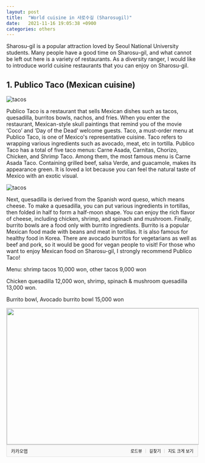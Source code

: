 ```yaml
---
layout: post
title:  "World cuisine in 샤로수길 (Sharosugil)"
date:   2021-11-16 19:05:38 +0900
categories: others
---
```

Sharosu-gil is a popular attraction loved by Seoul National University students. Many people have a good time on Sharosu-gil, and what cannot be left out here is a variety of restaurants. As a diversity ranger, I would like to introduce world cuisine restaurants that you can enjoy on Sharosu-gil.

## 1. Publico Taco (Mexican cuisine)
![tacos](/assets/images/cuisine/tacos-1.jpg)

Publico Taco is a restaurant that sells Mexican dishes such as tacos, quesadilla, burritos bowls, nachos, and fries. When you enter the restaurant, Mexican-style skull paintings that remind you of the movie ‘Coco’ and ‘Day of the Dead’ welcome guests. Taco, a must-order menu at Publico Taco, is one of Mexico's representative cuisine. Taco refers to wrapping various ingredients such as avocado, meat, etc in tortilla. Publico Taco has a total of five taco menus: Carne Asada, Carnitas, Chorizo, Chicken, and Shrimp Taco. Among them, the most famous menu is Carne Asada Taco. Containing grilled beef, salsa Verde, and guacamole, makes its appearance green. It is loved a lot because you can feel the natural taste of Mexico with an exotic visual. 

![tacos](/assets/images/cuisine/tacos-2.jpg) 

Next, quesadilla is derived from the Spanish word queso, which means cheese. To make a quesadilla, you can put various ingredients in tortillas, then folded in half to form a half-moon shape. You can enjoy the rich flavor of cheese, including chicken, shrimp, and spinach and mushroom. Finally, burrito bowls are a food only with burrito ingredients. Burrito is a popular Mexican food made with beans and meat in tortillas. It is also famous for healthy food in Korea. There are avocado burritos for vegetarians as well as beef and pork, so it would be good for vegan people to visit! For those who want to enjoy Mexican food on Sharosu-gil, I strongly recommend Publico Taco!

Menu: shrimp tacos 10,000 won, other tacos 9,000 won

Chicken quesadilla 12,000 won, shrimp, spinach & mushroom quesadilla 13,000 won.

Burrito bowl, Avocado burrito bowl 15,000 won

<div style="font:normal normal 400 12px/normal dotum, sans-serif; width:100%; height:100%; color:#333; position:relative"><div style="height: 360px;"><a href="https://map.kakao.com/?urlX=490764.0&amp;urlY=1105064.0&amp;itemId=569989022&amp;q=%ED%8D%BC%EB%B8%94%EB%A6%AC%EC%BD%94%ED%83%80%EC%BD%94&amp;srcid=569989022&amp;map_type=TYPE_MAP&amp;from=roughmap" target="_blank"><img class="map" src="http://t1.daumcdn.net/roughmap/imgmap/f5c3495f30c2e4274bb8640009c6f1f50e2b8cf994e82fbd97e64d021ddf65db" style="border:1px solid #ccc;" width="638px" height="358px"></a></div><div style="overflow: hidden; padding: 7px 11px; border: 1px solid rgba(0, 0, 0, 0.1); border-radius: 0px 0px 2px 2px; background-color: rgb(249, 249, 249);"><a href="https://map.kakao.com" target="_blank" style="float: left;"><img src="//t1.daumcdn.net/localimg/localimages/07/2018/pc/common/logo_kakaomap.png" alt="카카오맵" style="display:block;width:72px;height:16px" width="72" height="16"></a><div style="float: right; position: relative; top: 1px; font-size: 11px;"><a target="_blank" href="https://map.kakao.com/?from=roughmap&amp;srcid=569989022&amp;confirmid=569989022&amp;q=%ED%8D%BC%EB%B8%94%EB%A6%AC%EC%BD%94%ED%83%80%EC%BD%94&amp;rv=on" style="float:left;height:15px;padding-top:1px;line-height:15px;color:#000;text-decoration: none;">로드뷰</a><span style="width: 1px;padding: 0;margin: 0 8px 0 9px;height: 11px;vertical-align: top;position: relative;top: 2px;border-left: 1px solid #d0d0d0;float: left;"></span><a target="_blank" href="https://map.kakao.com/?from=roughmap&amp;eName=%ED%8D%BC%EB%B8%94%EB%A6%AC%EC%BD%94%ED%83%80%EC%BD%94&amp;eX=490764.0&amp;eY=1105064.0" style="float:left;height:15px;padding-top:1px;line-height:15px;color:#000;text-decoration: none;">길찾기</a><span style="width: 1px;padding: 0;margin: 0 8px 0 9px;height: 11px;vertical-align: top;position: relative;top: 2px;border-left: 1px solid #d0d0d0;float: left;"></span><a target="_blank" href="https://map.kakao.com?map_type=TYPE_MAP&amp;from=roughmap&amp;srcid=569989022&amp;itemId=569989022&amp;q=%ED%8D%BC%EB%B8%94%EB%A6%AC%EC%BD%94%ED%83%80%EC%BD%94&amp;urlX=490764.0&amp;urlY=1105064.0" style="float:left;height:15px;padding-top:1px;line-height:15px;color:#000;text-decoration: none;">지도 크게 보기</a></div></div></div>


## 2. Bun cha Hanoi (Vietnamese cuisine)
!["Bun Cha"](/assets/images/cuisine/buncha-1.jpg)

Bun Cha Hanoi’ is a Vietnamese restaurant loved by many SNU students. Bun cha Hanoi's representative menus are bun cha, rice noodles, and banh mi. Unlike rice noodles, there are still many people who don't know Bun Cha and Banh Mi. Bun cha is a food that dips rice noodles, charcoal-grilled pork, and vegetables together in a sweet and sour Nuoc Mam(Vietnamese traditional fish sauce). You may not be used to dipping pork in sauce, but once you eat it, it will be unforgettable. The refreshing sauce neutralizes the greasiness of pork and makes you want to keep it in your mouth. Banh mi is a Vietnamese baguette bread sandwich. It is a food made by the influx of French food culture during colonial era, and it contains all the charm of the East and West. At first glance, it looks similar to a French sandwich, but Banh mi contains pork, shrimp wonton, vegetables, and sauces such as soy sauce and Nuoc Mam inside the baguette bread. Banh mi is Vietnam's representative street food, which is a great simple and delicious dish. Rice noodles here are also special, and the most popular menu is spicy gopchang rice noodles. Chewy gopchang and spicy soup make a perfect harmony, so many people love the menu. For those who want to enjoy delicious Vietnamese food at reasonable prices, I strongly recommend Bun Cha Hanoi!

Menu: Saigon baguette(Banh mi) 6,500 won

Bun cha Hanoi 14,000 won

Hanoi rice noodles 9,500 won

Spicy gopchang rice noodles 13,000 won

Crab meat shrimp fried rice 8,500 won


<div style="font:normal normal 400 12px/normal dotum, sans-serif; width:100%; height:100%; color:#333; position:relative"><div style="height: 360px;"><a href="https://map.kakao.com/?urlX=489523.0&amp;urlY=1105412.0&amp;itemId=1138403559&amp;q=%EB%B6%84%EC%A7%9C%ED%95%98%EB%85%B8%EC%9D%B4%20%EC%84%9C%EC%9A%B8%EB%8C%80%EC%9E%85%EA%B5%AC%EC%A0%90&amp;srcid=1138403559&amp;map_type=TYPE_MAP&amp;from=roughmap" target="_blank"><img class="map" src="http://t1.daumcdn.net/roughmap/imgmap/fa05fc37db05f08d698b219e4f378b0c2700549d84a7b7cac803178f8fa8ce14" style="border:1px solid #ccc;" width="638px" height="358px"></a></div><div style="overflow: hidden; padding: 7px 11px; border: 1px solid rgba(0, 0, 0, 0.1); border-radius: 0px 0px 2px 2px; background-color: rgb(249, 249, 249);"><a href="https://map.kakao.com" target="_blank" style="float: left;"><img src="//t1.daumcdn.net/localimg/localimages/07/2018/pc/common/logo_kakaomap.png" alt="카카오맵" style="display:block;width:72px;height:16px" width="72" height="16"></a><div style="float: right; position: relative; top: 1px; font-size: 11px;"><a target="_blank" href="https://map.kakao.com/?from=roughmap&amp;srcid=1138403559&amp;confirmid=1138403559&amp;q=%EB%B6%84%EC%A7%9C%ED%95%98%EB%85%B8%EC%9D%B4%20%EC%84%9C%EC%9A%B8%EB%8C%80%EC%9E%85%EA%B5%AC%EC%A0%90&amp;rv=on" style="float:left;height:15px;padding-top:1px;line-height:15px;color:#000;text-decoration: none;">로드뷰</a><span style="width: 1px;padding: 0;margin: 0 8px 0 9px;height: 11px;vertical-align: top;position: relative;top: 2px;border-left: 1px solid #d0d0d0;float: left;"></span><a target="_blank" href="https://map.kakao.com/?from=roughmap&amp;eName=%EB%B6%84%EC%A7%9C%ED%95%98%EB%85%B8%EC%9D%B4%20%EC%84%9C%EC%9A%B8%EB%8C%80%EC%9E%85%EA%B5%AC%EC%A0%90&amp;eX=489523.0&amp;eY=1105412.0" style="float:left;height:15px;padding-top:1px;line-height:15px;color:#000;text-decoration: none;">길찾기</a><span style="width: 1px;padding: 0;margin: 0 8px 0 9px;height: 11px;vertical-align: top;position: relative;top: 2px;border-left: 1px solid #d0d0d0;float: left;"></span><a target="_blank" href="https://map.kakao.com?map_type=TYPE_MAP&amp;from=roughmap&amp;srcid=1138403559&amp;itemId=1138403559&amp;q=%EB%B6%84%EC%A7%9C%ED%95%98%EB%85%B8%EC%9D%B4%20%EC%84%9C%EC%9A%B8%EB%8C%80%EC%9E%85%EA%B5%AC%EC%A0%90&amp;urlX=489523.0&amp;urlY=1105412.0" style="float:left;height:15px;padding-top:1px;line-height:15px;color:#000;text-decoration: none;">지도 크게 보기</a></div></div></div>

## 3. Seeat yangsik (Itailian & Korean Crossover)
<!-- ![italy](/assets/images/cuisine/italia.jpg) -->

The next is the Italian restaurant, “Seeat yangsik”. There are many Italian restaurants on Sharosu-gil. However, Seeat yangsik is a hidden restaurant that many students do not know. The atmosphere is cozy and the price is reasonable, so it is also a favorite restaurant for students who want to enjoy Italian food. Also, what's special about the place is that you can enjoy a cross-over of Korean and Italian cuisine.

‘Spicy ttukbaegi pasta’ is one of the most popular menus in Seeat yangsik. Ttukbaegi is a traditional Korean bowl for soup. What is special about this place is that it puts pasta in the Ttukbaegi. Tomato based pasta is somewhat spicy, so you’d better try it with the chicken rice. ‘Salted octopus(nakjijeot) rose pasta’ is also a representative menu of Seeat yangsik. Salted octopus(nakjijeot) is a type of salted seafood and it refers to a traditional Korean food in which octopus is pickled in salt and seasoning. Salted octopus and rose pasta don't seem to go well together. However, when you actually try it, the combination of salty taste of salted octopus and the savory taste of rose pasta is fantastic. It can be said to be a meeting of the East and the West. Also, don’t forget the chop steak and pizza! I recommend Seeat yangsik for those who want to enjoy a crossover of Korean and Italian food in a cozy restaurant.


<img style="float: right; width:300px; height: 300px;" src="/assets/images/cuisine/italia.jpg">

Menu: Spicy ttukbaegi pot pasta (+ chicken rice) 13,000 won

Salted octopus rose pasta 10,000 won

omelet pilaf 9,000 won

Chop steak 14,000 won

Gorgonzola pizza 12,000 won


<div style="font:normal normal 400 12px/normal dotum, sans-serif; top: 10px; width:100%; height:100%; color:#333; position:relative"><div style="height: 360px;"><a href="https://map.kakao.com/?urlX=489826.0&amp;urlY=1105420.0&amp;itemId=1982406344&amp;q=%EC%94%A8%EC%95%97%EC%96%91%EC%8B%9D&amp;srcid=1982406344&amp;map_type=TYPE_MAP&amp;from=roughmap" target="_blank"><img class="map" src="http://t1.daumcdn.net/roughmap/imgmap/79dc3f5d0a595a591e26ab494a28d2bee549b6f72590180eb004c97cff3182f5" style="border:1px solid #ccc;" width="638px" height="358px"></a></div><div style="overflow: hidden; padding: 7px 11px; border: 1px solid rgba(0, 0, 0, 0.1); border-radius: 0px 0px 2px 2px; background-color: rgb(249, 249, 249);"><a href="https://map.kakao.com" target="_blank" style="float: left;"><img src="//t1.daumcdn.net/localimg/localimages/07/2018/pc/common/logo_kakaomap.png" alt="카카오맵" style="display:block;width:72px;height:16px" width="72" height="16"></a><div style="float: right; position: relative; top: 1px; font-size: 11px;"><a target="_blank" href="https://map.kakao.com/?from=roughmap&amp;srcid=1982406344&amp;confirmid=1982406344&amp;q=%EC%94%A8%EC%95%97%EC%96%91%EC%8B%9D&amp;rv=on" style="float:left;height:15px;padding-top:1px;line-height:15px;color:#000;text-decoration: none;">로드뷰</a><span style="width: 1px;padding: 0;margin: 0 8px 0 9px;height: 11px;vertical-align: top;position: relative;top: 2px;border-left: 1px solid #d0d0d0;float: left;"></span><a target="_blank" href="https://map.kakao.com/?from=roughmap&amp;eName=%EC%94%A8%EC%95%97%EC%96%91%EC%8B%9D&amp;eX=489826.0&amp;eY=1105420.0" style="float:left;height:15px;padding-top:1px;line-height:15px;color:#000;text-decoration: none;">길찾기</a><span style="width: 1px;padding: 0;margin: 0 8px 0 9px;height: 11px;vertical-align: top;position: relative;top: 2px;border-left: 1px solid #d0d0d0;float: left;"></span><a target="_blank" href="https://map.kakao.com?map_type=TYPE_MAP&amp;from=roughmap&amp;srcid=1982406344&amp;itemId=1982406344&amp;q=%EC%94%A8%EC%95%97%EC%96%91%EC%8B%9D&amp;urlX=489826.0&amp;urlY=1105420.0" style="float:left;height:15px;padding-top:1px;line-height:15px;color:#000;text-decoration: none;">지도 크게 보기</a></div></div></div>

## 4. Tendon Yotsuya (Japanese cuisine)
![japanese](/assets/images/cuisine/japan-1.jpg)
<!-- ![japanese](/assets/images/cuisine/japan-2.jpg) -->

Tendon Yotsuya is the most famous Japanese restaurant in Sharosu-gil. Sometimes you have to wait for more than an hour. However, it is a restaurant worth waiting for an hour. The main menu of Tendong Yotsuya is Tendong. Ten-dong means rice with various fries, which is a combination of "Tenppura," a Japanese word for fried food, and "Dong," a word for rice with toppings. There are various fries on Tendong; such as shrimp, sweet pumpkin, squid, eggplant, lotus root, pepper, conger eel, hot spring egg, seaweed, etc. You can see that small bowl is placed on top, covering fries. Since the fries are large, you should some of them on the small bowl and then try one by one. Another special feature is hot spring egg(onsen-tamago). The basic way to eat is to pop the egg on top of the rice and mix it. Fries are little bit greasy, so it's important to eat it with soy sauce and wasabi. People from other countries also enjoy fried food, but Japanese are the only people who eats fried food with rice. Therefore, if you visit Tendon Yotsuya, you can enjoy a taste that you've never experienced. You can choose a variety of menus depending on the type of fried food that goes on the rice. If you want a simple and basic taste, you can choose the basic Tendon. If you want a luxurious table, you can choose the Special Tendon, which is covered with various fried foods. With Japanese highball, it will be the best Japanese dish ever. For those who want to try Japanese food other than ramen and sushi, you must visit Tendon Yotsuya!

<!-- <img style="float: right; width:250px; height: 250px;" src="/assets/images/cuisine/japan-2.jpg"> -->

Menu: Tendon Yotsuya 8,000 won

Special tendon 15,000 won 
Ebijo tendong 12,000 won

Tokujo tendong 13,000 won

Abalone Tendon 12,000 won

<div style="font:normal normal 400 12px/normal dotum, sans-serif; top: 10px; width: 100%; height:100%; color:#333; position:relative"><div style="height: 360px;"><a href="https://map.kakao.com/?urlX=489935.0&amp;urlY=1105423.0&amp;itemId=1226967920&amp;q=%ED%85%90%EB%8F%99%EC%9A%94%EC%B8%A0%EC%95%BC&amp;srcid=1226967920&amp;map_type=TYPE_MAP&amp;from=roughmap" target="_blank"><img class="map" src="http://t1.daumcdn.net/roughmap/imgmap/59505cd802ab66329faec37616953f046b50f6b1d29c96866b869581d7f87b1c" style="border:1px solid #ccc;" width="638px" height="358px"></a></div><div style="overflow: hidden; padding: 7px 11px; border: 1px solid rgba(0, 0, 0, 0.1); border-radius: 0px 0px 2px 2px; background-color: rgb(249, 249, 249);"><a href="https://map.kakao.com" target="_blank" style="float: left;"><img src="//t1.daumcdn.net/localimg/localimages/07/2018/pc/common/logo_kakaomap.png" alt="카카오맵" style="display:block;width:72px;height:16px" width="72" height="16"></a><div style="float: right; position: relative; top: 1px; font-size: 11px;"><a target="_blank" href="https://map.kakao.com/?from=roughmap&amp;srcid=1226967920&amp;confirmid=1226967920&amp;q=%ED%85%90%EB%8F%99%EC%9A%94%EC%B8%A0%EC%95%BC&amp;rv=on" style="float:left;height:15px;padding-top:1px;line-height:15px;color:#000;text-decoration: none;">로드뷰</a><span style="width: 1px;padding: 0;margin: 0 8px 0 9px;height: 11px;vertical-align: top;position: relative;top: 2px;border-left: 1px solid #d0d0d0;float: left;"></span><a target="_blank" href="https://map.kakao.com/?from=roughmap&amp;eName=%ED%85%90%EB%8F%99%EC%9A%94%EC%B8%A0%EC%95%BC&amp;eX=489935.0&amp;eY=1105423.0" style="float:left;height:15px;padding-top:1px;line-height:15px;color:#000;text-decoration: none;">길찾기</a><span style="width: 1px;padding: 0;margin: 0 8px 0 9px;height: 11px;vertical-align: top;position: relative;top: 2px;border-left: 1px solid #d0d0d0;float: left;"></span><a target="_blank" href="https://map.kakao.com?map_type=TYPE_MAP&amp;from=roughmap&amp;srcid=1226967920&amp;itemId=1226967920&amp;q=%ED%85%90%EB%8F%99%EC%9A%94%EC%B8%A0%EC%95%BC&amp;urlX=489935.0&amp;urlY=1105423.0" style="float:left;height:15px;padding-top:1px;line-height:15px;color:#000;text-decoration: none;">지도 크게 보기</a></div></div></div>

## 5. Jeju Sangheoi 제주상회 (Korean cuisine)
![jeju](/assets/images/cuisine/jeju-1.jpg)

Jeju Sangheoi is a restaurant where you can eat traditional Jeju food. Since ancient times, Jeju Island has been away from the Korean Peninsula, so it has developed a unique food culture. The must-try menu at the Jeju Sangheoi is ‘meat noodles’. Meat noodles are literally noodles with ‘bossam’ meat in beef bone soup. The meat on top of the noodles is called Dombe meat. Dombe means a cutting board in Jeju dialect. Therefore, Dombe meat means slicing lightly steamed pork on a cutting board, making it easy to eat. Dombe meat is really soft and light that it is not greasy at all, even if you eat it with beef bone soup. ‘Moum soup’ is a traditional Jeju cuisine that boils Jeju's seaweed "mojaban" with beef bone soup. Since Jeju is an island, seafood dishes are famous in Jeju. Moum soup is also one of them. It is delicious soup which you can taste both the freshness of seafood and the savory taste of beef bone soup. In addition, spicy noodles with Dombe meat and Jeju-style glutinous rice sundae are also famous menus in Jeju Sangheoi. Actually, I tried meat noodles in Jeju Island. In my opinion, the meat noodles of Jeju Sangheoi is the best meat noodle I’ve ever tried. Come to the Jeju Sangheoi and taste Jeju Island!

<img style="float: right; width:250px; height: 250px;" src="/assets/images/cuisine/jeju-2.jpg">

Menu: Meat noodles, 8,500 won

Meat gukbap (Korean traditional soup and rice) 8,500 won

Spicy noodles with dombe meat 8,500 won

Dombe meat 25,000 won

Moum soup 8,000 won

Jeju sticky rice sundae 13,000 won


<div style="font:normal normal 400 12px/normal dotum, sans-serif; width:100%; height:100%; color:#333; position:relative"><div style="height: 360px;"><a href="https://map.kakao.com/?urlX=490793.0&amp;urlY=1104940.0&amp;itemId=27436494&amp;q=%EC%A0%9C%EC%A3%BC%EC%83%81%ED%9A%8C&amp;srcid=27436494&amp;map_type=TYPE_MAP&amp;from=roughmap" target="_blank"><img class="map" src="http://t1.daumcdn.net/roughmap/imgmap/f5c676c98d3b9b86f3c3b567c00d0e2dac44d0d7b24b7af23028454c0920072d" style="border:1px solid #ccc;" width="638px" height="358px"></a></div><div style="overflow: hidden; padding: 7px 11px; border: 1px solid rgba(0, 0, 0, 0.1); border-radius: 0px 0px 2px 2px; background-color: rgb(249, 249, 249);"><a href="https://map.kakao.com" target="_blank" style="float: left;"><img src="//t1.daumcdn.net/localimg/localimages/07/2018/pc/common/logo_kakaomap.png" alt="카카오맵" style="display:block;width:72px;height:16px" width="72" height="16"></a><div style="float: right; position: relative; top: 1px; font-size: 11px;"><a target="_blank" href="https://map.kakao.com/?from=roughmap&amp;srcid=27436494&amp;confirmid=27436494&amp;q=%EC%A0%9C%EC%A3%BC%EC%83%81%ED%9A%8C&amp;rv=on" style="float:left;height:15px;padding-top:1px;line-height:15px;color:#000;text-decoration: none;">로드뷰</a><span style="width: 1px;padding: 0;margin: 0 8px 0 9px;height: 11px;vertical-align: top;position: relative;top: 2px;border-left: 1px solid #d0d0d0;float: left;"></span><a target="_blank" href="https://map.kakao.com/?from=roughmap&amp;eName=%EC%A0%9C%EC%A3%BC%EC%83%81%ED%9A%8C&amp;eX=490793.0&amp;eY=1104940.0" style="float:left;height:15px;padding-top:1px;line-height:15px;color:#000;text-decoration: none;">길찾기</a><span style="width: 1px;padding: 0;margin: 0 8px 0 9px;height: 11px;vertical-align: top;position: relative;top: 2px;border-left: 1px solid #d0d0d0;float: left;"></span><a target="_blank" href="https://map.kakao.com?map_type=TYPE_MAP&amp;from=roughmap&amp;srcid=27436494&amp;itemId=27436494&amp;q=%EC%A0%9C%EC%A3%BC%EC%83%81%ED%9A%8C&amp;urlX=490793.0&amp;urlY=1104940.0" style="float:left;height:15px;padding-top:1px;line-height:15px;color:#000;text-decoration: none;">지도 크게 보기</a></div></div></div>

## 6. OTSAL (Indian Cuisine)

‘Otsal’ is an authentic Indian restaurant. Otsal is the name of the god of wealth in North India, and it has the meaning of "to make hungry people full." Employees are also wearing traditional Indian clothes, so you feel like you're really in India. Otsal has various menus. You can enjoy tandoori special menus such as tandoori chicken, tandoori shrimp, and tandoori nan, as well as various curry specials such as lamb corma, seafood vindaloo, parakpanir, seafood curry pizza, seafood curry pasta, and Indian rice.

![indian](/assets/images/cuisine/indian.jpg)

Tandoori is a word derived from Tandoor, a word for anger, and refers to a dish cooked in Tandoor. Tandoor is used as an oven or grill in India and it cooks food with indirect heat. The representative menu here is tandoori chicken. There are also various curries from lamb curry to seafood curry. There are even curry pizza and pasta! Besides tandoori and curry, there is something you shouldn't miss. It's lassi. Lassi is a traditional Indian drink made with yogurt extract and fruit. It is good for health and beautiful skin, so women often like it. If you want to fully enjoy Indian dishes, you have to drink fresh lassi after you eat main dishes. Like this, Otsal is a restaurant where you can enjoy the scent of India. I strongly recommend Otsal for those who want to experience "real" Indian cuisine.

Menu: Tandoori chicken (1 chicken) 19,000 won

Butter Chicken Curry 11,000 won

tandoori king prawns(5ea) 27,000 won

Rachaparata 3,500 won

Lassi 4,000 won


<div style="font:normal normal 400 12px/normal dotum, sans-serif; width:100%; height:100%; color:#333; position:relative"><div style="height: 360px;"><a href="https://map.kakao.com/?urlX=489607.0&amp;urlY=1105648.0&amp;itemId=12740961&amp;q=%EC%98%B7%EC%82%B4&amp;srcid=12740961&amp;map_type=TYPE_MAP&amp;from=roughmap" target="_blank"><img class="map" src="http://t1.daumcdn.net/roughmap/imgmap/967f022db6aa0e1ef1b5b9ee2b2e5f8321742dd05b87a3cc090067be89e13382" style="border:1px solid #ccc;" width="638px" height="358px"></a></div><div style="overflow: hidden; padding: 7px 11px; border: 1px solid rgba(0, 0, 0, 0.1); border-radius: 0px 0px 2px 2px; background-color: rgb(249, 249, 249);"><a href="https://map.kakao.com" target="_blank" style="float: left;"><img src="//t1.daumcdn.net/localimg/localimages/07/2018/pc/common/logo_kakaomap.png" alt="카카오맵" style="display:block;width:72px;height:16px" width="72" height="16"></a><div style="float: right; position: relative; top: 1px; font-size: 11px;"><a target="_blank" href="https://map.kakao.com/?from=roughmap&amp;srcid=12740961&amp;confirmid=12740961&amp;q=%EC%98%B7%EC%82%B4&amp;rv=on" style="float:left;height:15px;padding-top:1px;line-height:15px;color:#000;text-decoration: none;">로드뷰</a><span style="width: 1px;padding: 0;margin: 0 8px 0 9px;height: 11px;vertical-align: top;position: relative;top: 2px;border-left: 1px solid #d0d0d0;float: left;"></span><a target="_blank" href="https://map.kakao.com/?from=roughmap&amp;eName=%EC%98%B7%EC%82%B4&amp;eX=489607.0&amp;eY=1105648.0" style="float:left;height:15px;padding-top:1px;line-height:15px;color:#000;text-decoration: none;">길찾기</a><span style="width: 1px;padding: 0;margin: 0 8px 0 9px;height: 11px;vertical-align: top;position: relative;top: 2px;border-left: 1px solid #d0d0d0;float: left;"></span><a target="_blank" href="https://map.kakao.com?map_type=TYPE_MAP&amp;from=roughmap&amp;srcid=12740961&amp;itemId=12740961&amp;q=%EC%98%B7%EC%82%B4&amp;urlX=489607.0&amp;urlY=1105648.0" style="float:left;height:15px;padding-top:1px;line-height:15px;color:#000;text-decoration: none;">지도 크게 보기</a></div></div></div>

## 

As the COVID-19 vaccination rate is increasing and the restrictions are being lifted, I strongly recommend you to enjoy many restaurants in Sharosu-gil while you’re in SNU! Also, please leave your favorite restaurant on the comment section down below!









